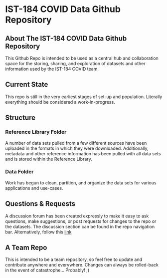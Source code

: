 # IST-184 COVID Data Github Repository
## About The IST-184 COVID Data Github Repository
This Github Repo is intended to be used as a central hub and collaboration space for the storing, sharing, and exploration of datasets and other information used by the IST-184 COVID team.
## Current State
This repo is still in the very earliest stages of set-up and population. Literally everything should be considered a work-in-progress.
## Structure
### Reference Library Folder
A number of data sets pulled from a few different sources have been uploaded in the formats in which they were downloaded. Additionally, metadata and other reference information has been pulled with all data sets and is stored within the Reference Library.
### Data Folder
Work has begun to clean, partition, and organize the data sets for various applications and use-cases.
## Questions & Requests
A discussion forum has been created expressly to make it easy to ask questions, make suggestions, or post requests for changes to the repo or the datasets. The discussion section can be found in the repo navigation bar. Alternatively, follow this [link](https://github.com/mwmckenzie/ISTCovidTeam/discussions/1)
## A Team Repo
This is intended to be a team repository, so feel free to update and contribute anywhere and everywhere. Changes can always be rolled-back in the event of catastrophe... Probably! ;)
